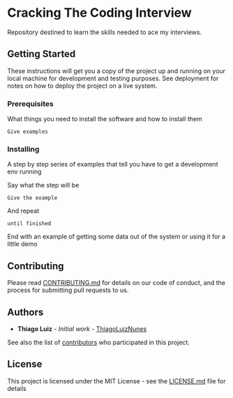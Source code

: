 # Cracking The Coding Interview

Repository destined to learn the skills needed to ace my interviews.

## Getting Started

These instructions will get you a copy of the project up and running on your local machine for development and testing purposes. See deployment for notes on how to deploy the project on a live system.

### Prerequisites

What things you need to install the software and how to install them

```
Give examples
```

### Installing

A step by step series of examples that tell you have to get a development env running

Say what the step will be

```
Give the example
```

And repeat

```
until finished
```

End with an example of getting some data out of the system or using it for a little demo

## Contributing

Please read [CONTRIBUTING.md](https://github.com/ThiagoLuizNunes/TDD-JS/blob/master/CONTRIBUTING.md) for details on our code of conduct, and the process for submitting pull requests to us.

## Authors

* **Thiago Luiz** - *Initial work* - [ThiagoLuizNunes](https://github.com/ThiagoLuizNunes)

See also the list of [contributors](https://github.com/your/project/contributors) who participated in this project.

## License

This project is licensed under the MIT License - see the [LICENSE.md](LICENSE.md) file for details
